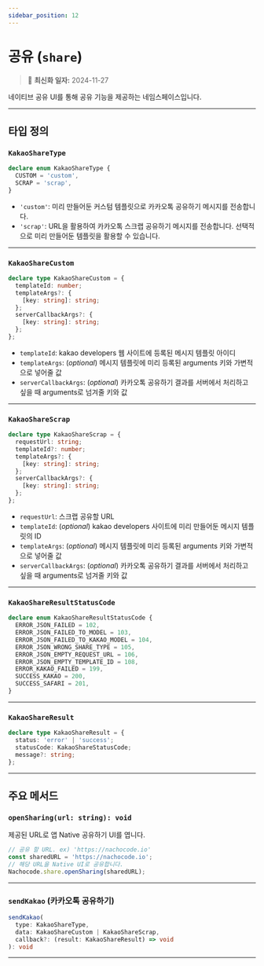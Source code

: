 ```yaml
---
sidebar_position: 12
---
```


# 공유 (`share`)

> 🔔 **최신화 일자:** 2024-11-27

네이티브 공유 UI를 통해 공유 기능을 제공하는 네임스페이스입니다.

---

## 타입 정의

### `KakaoShareType`

```typescript
declare enum KakaoShareType {
  CUSTOM = 'custom',
  SCRAP = 'scrap',
}
```

- `'custom'`: 미리 만들어둔 커스텀 템플릿으로 카카오톡 공유하기 메시지를 전송합니다.
- `'scrap'`: URL을 활용하여 카카오톡 스크랩 공유하기 메시지를 전송합니다. 선택적으로 미리 만들어둔 템플릿을 활용할 수 있습니다.

---

### `KakaoShareCustom`

```typescript
declare type KakaoShareCustom = {
  templateId: number;
  templateArgs?: {
    [key: string]: string;
  };
  serverCallbackArgs?: {
    [key: string]: string;
  };
};
```

- `templateId`: kakao developers 웹 사이트에 등록된 메시지 템플릿 아이디
- `templateArgs`: (_optional_) 메시지 템플릿에 미리 등록된 arguments 키와 가변적으로 넣어줄 값
- `serverCallbackArgs`: (_optional_) 카카오톡 공유하기 결과를 서버에서 처리하고 싶을 때 arguments로 넘겨줄 키와 값

---

### `KakaoShareScrap`

```typescript
declare type KakaoShareScrap = {
  requestUrl: string;
  templateId?: number;
  templateArgs?: {
    [key: string]: string;
  };
  serverCallbackArgs?: {
    [key: string]: string;
  };
};
```

- `requestUrl`: 스크랩 공유할 URL
- `templateId`: (_optional_) kakao developers 사이트에 미리 만들어둔 메시지 템플릿의 ID
- `templateArgs`: (_optional_) 메시지 템플릿에 미리 등록된 arguments 키와 가변적으로 넣어줄 값
- `serverCallbackArgs`: (_optional_) 카카오톡 공유하기 결과를 서버에서 처리하고 싶을 때 arguments로 넘겨줄 키와 값

---

### `KakaoShareResultStatusCode`

```typescript
declare enum KakaoShareResultStatusCode {
  ERROR_JSON_FAILED = 102,
  ERROR_JSON_FAILED_TO_MODEL = 103,
  ERROR_JSON_FAILED_TO_KAKAO_MODEL = 104,
  ERROR_JSON_WRONG_SHARE_TYPE = 105,
  ERROR_JSON_EMPTY_REQUEST_URL = 106,
  ERROR_JSON_EMPTY_TEMPLATE_ID = 108,
  ERROR_KAKAO_FAILED = 199,
  SUCCESS_KAKAO = 200,
  SUCCESS_SAFARI = 201,
}
```

---

### `KakaoShareResult`

```typescript
declare type KakaoShareResult = {
  status: 'error' | 'success';
  statusCode: KakaoShareStatusCode;
  message?: string;
};
```

---

## 주요 메서드

### `openSharing(url: string): void`

제공된 URL로 앱 Native 공유하기 UI를 엽니다.

```javascript
// 공유 할 URL. ex) 'https://nachocode.io'
const sharedURL = 'https://nachocode.io';
// 해당 URL을 Native UI로 공유합니다.
Nachocode.share.openSharing(sharedURL);
```

---

### `sendKakao` (카카오톡 공유하기)

```typescript
sendKakao(
  type: KakaoShareType,
  data: KakaoShareCustom | KakaoShareScrap,
  callback?: (result: KakaoShareResult) => void
): void
```

---
